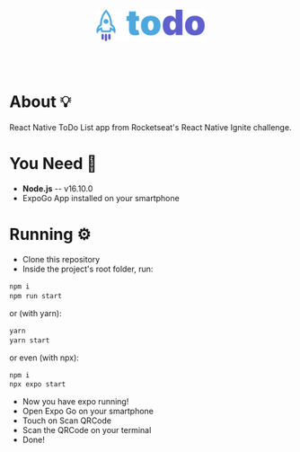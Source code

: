 <br /><br />
<h4 align="center">
<img src="./assets/logo.svg" align="center" height="56px"/>
</h4>
<br /><br />

# About 💡

React Native ToDo List app from Rocketseat's React Native Ignite challenge.

# You Need 📃

* **Node.js** -- v16.10.0
* ExpoGo App installed on your smartphone

# Running ⚙

* Clone this repository
* Inside the project's root folder, run:

```bash
npm i
npm run start
```

or (with yarn):

```bash
yarn
yarn start
```

or even (with npx):
```bash
npm i
npx expo start
```

* Now you have expo running!
* Open Expo Go on your smartphone
* Touch on Scan QRCode
* Scan the QRCode on your terminal
* Done!

